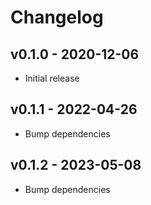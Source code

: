 # Changelog

## v0.1.0 - 2020-12-06

* Initial release

## v0.1.1 - 2022-04-26

* Bump dependencies

## v0.1.2 - 2023-05-08

* Bump dependencies
